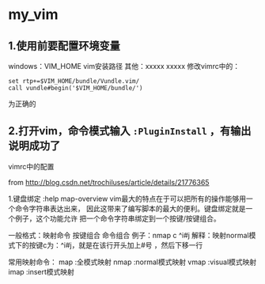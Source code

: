 # my_vim


## 1.使用前要配置环境变量

windows：VIM_HOME vim安装路径
其他：xxxxx xxxxx
修改vimrc中的：
```
set rtp+=$VIM_HOME/bundle/Vundle.vim/
call vundle#begin('$VIM_HOME/bundle/')
```
为正确的

## 2.打开vim，命令模式输入 `:PluginInstall` ，有输出说明成功了

vimrc中的配置

from http://blog.csdn.net/trochiluses/article/details/21776365

1.键盘绑定 :help map-overview
vim最大的特点在于可以把所有的操作能够用一个命令字符串表达出来，
因此这带来了编写脚本的最大的便利。键盘绑定就是一个例子，这个功能允许
把一个命令字符串绑定到一个按键/按键组合。

一般格式：映射命令 按键组合 命令组合
例子：nmap c ^i#<Esc>j
解释：映射normal模式下的按键c为：^i#<Esc>j，就是在该行开头加上#号
，然后下移一行

常用映射命令：
map :全模式映射
nmap :normal模式映射
vmap :visual模式映射
imap :insert模式映射

